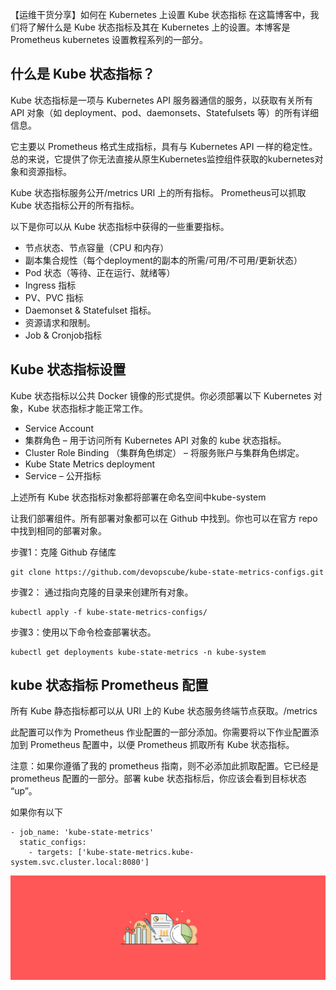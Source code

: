 【运维干货分享】如何在 Kubernetes 上设置 Kube 状态指标
在这篇博客中，我们将了解什么是 Kube 状态指标及其在 Kubernetes 上的设置。本博客是 Prometheus kubernetes 设置教程系列的一部分。

## 什么是 Kube 状态指标？
Kube 状态指标是一项与 Kubernetes API 服务器通信的服务，以获取有关所有 API 对象（如 deployment、pod、daemonsets、Statefulsets 等）的所有详细信息。

它主要以 Prometheus 格式生成指标，具有与 Kubernetes API 一样的稳定性。总的来说，它提供了你无法直接从原生Kubernetes监控组件获取的kubernetes对象和资源指标。

Kube 状态指标服务公开/metrics URI 上的所有指标。 Prometheus可以抓取 Kube 状态指标公开的所有指标。

以下是你可以从 Kube 状态指标中获得的一些重要指标。

- 节点状态、节点容量（CPU 和内存）
- 副本集合规性（每个deployment的副本的所需/可用/不可用/更新状态）
- Pod 状态（等待、正在运行、就绪等）
- Ingress 指标
- PV、PVC 指标
- Daemonset & Statefulset 指标。
- 资源请求和限制。
- Job & Cronjob指标


## Kube 状态指标设置
Kube 状态指标以公共 Docker 镜像的形式提供。你必须部署以下 Kubernetes 对象，Kube 状态指标才能正常工作。

-  Service Account
- 集群角色 – 用于访问所有 Kubernetes API 对象的 kube 状态指标。
- Cluster Role Binding （集群角色绑定） – 将服务账户与集群角色绑定。
- Kube State Metrics deployment
- Service – 公开指标
  
上述所有 Kube 状态指标对象都将部署在命名空间中kube-system

让我们部署组件。所有部署对象都可以在 Github 中找到。你也可以在官方 repo 中找到相同的部署对象。

步骤1：克隆 Github 存储库
```
git clone https://github.com/devopscube/kube-state-metrics-configs.git
```
步骤2： 通过指向克隆的目录来创建所有对象。
```
kubectl apply -f kube-state-metrics-configs/
```
步骤3：使用以下命令检查部署状态。
```
kubectl get deployments kube-state-metrics -n kube-system
```
## kube 状态指标 Prometheus 配置
所有 Kube 静态指标都可以从 URI 上的 Kube 状态服务终端节点获取。/metrics

此配置可以作为 Prometheus 作业配置的一部分添加。你需要将以下作业配置添加到 Prometheus 配置中，以便 Prometheus 抓取所有 Kube 状态指标。

注意：如果你遵循了我的 prometheus 指南，则不必添加此抓取配置。它已经是 prometheus 配置的一部分。部署 kube 状态指标后，你应该会看到目标状态 “up”。

如果你有以下
```
- job_name: 'kube-state-metrics'
  static_configs:
    - targets: ['kube-state-metrics.kube-system.svc.cluster.local:8080']
```
![](image-81.png)